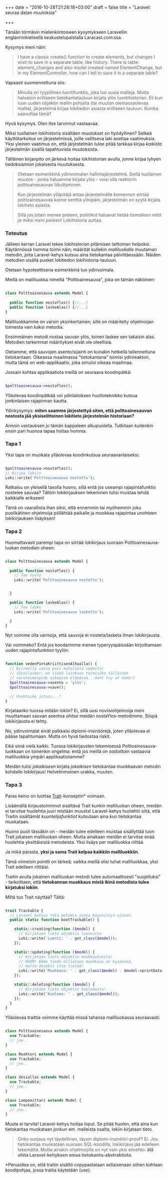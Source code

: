 +++
date = "2016-10-28T21:26:18+03:00"
draft = false
title = "Laravel: seuraa datan muutoksia"

+++

Tänään törmäsin mielenkiintoiseen kysymykseen Laravellin englanninkielisellä keskustelupalstalla Laracast.com:ssa.

Kysymys meni näin:

> I have a classic create() function to create elements, but changes I wish to save in a separate table, like history. There is table: element_changes and also model created named ElementChange, but in my ElementController, how can I tell to save it in a separate table?

Vapaasti suomennettuna siis:

> Minulla on tyypillinen luontifunktio, joka luo uusia malleja. Mutta haluaisin erilliseen tietokantatauluun kirjata ylös luontihistorian. Eli kun luon uuden objektin mallin pohjalta (tai *muutan* olemassaolevaa mallia), järjestelmä kirjaa lokitiedon asiasta erilliseen tauluun. Kuinka saavuttaa tämä?

Hyvä kysymys. Olen itse tarvinnut vastaavaa. 

Miksi tuollainen lokihistoria sisältäen muutokset on hyödyllinen? Selkeä käyttötarkoitus on järjestelmissä, joille vallitseva laki asettaa vaatimuksia. Yksi yleinen vaatimus on, että järjestelmän tulee pitää tarkkaa kirjaa *kaikista* järjestelmän sisällä tapahtuvista muutoksista.

Tälläinen kirjanpito on järkevä hoitaa lokihistorian avulla, jonne kirjaa lyhyen tiedoksiannon jokaisesta muutoksesta.

> Otetaan esimerkkinä ydinvoimalan hallintajärjestelmä. Siellä tuollainen muutos - jonka haluamme kirjata ylös - voisi olla reaktorin polttoainesauvan liikuttaminen. 
>
>Kun järjestelmän ylläpitäjä antaa järjestelmälle komennon siirtää polttoainesauvaa kolme senttiä ylöspäin, järjestelmän on syytä kirjata lokitieto asiasta.
>
>Sillä jos jotain menee pieleen, poliitikot haluavat tietää *tismalleen mitä ja miksi meni pieleen*! Lokihistoria auttaa.

### Toteutus

Jälleen kerran Laravel tekee lokihistorian pitämisen laittoman helpoksi. Käytännössä homma toimii näin; määrität kullekin *malliluokalle* muutaman metodin, joita Laravel-kehys kutsuu aina tietokantaa päivittäessään. Näiden metodien sisällä pusket lokitiedon lokihistoria-tauluun.

Otetaan hypoteettisena esimerkkinä tuo ydinvoimala. 

Meillä on malliluokka nimeltä "Polttoainesauva", joka on tämän näköinen:

```php

class Polttoainesauva extends Model {
	
  public function nostaYlos() {//...}
  public function laskeAlas() {//...}
}

```

Malliluokkamme on varsin yksinkertainen; sille on määritelty ohjelmoijan toimesta vain kaksi metodia. 

Ensimmäinen metodi nostaa sauvan ylös, toinen laskee sen takaisin alas. Metodien tarkemmat määritykset eivät ole oleellisia. 

Oletamme, että sauvojen asento/sijainti on kunakin hetkellä tallennettuna tietokantaan. Oikeassa maailmassa "tietokantana" toimisi ydinreaktori, mutta tämä on web-applikaatio, joka simuloi oikeaa maailmaa.

Jossain kohtaa applikaatiota meillä on seuraava koodinpätkä:

```php

$polttoainesauva->nostaYlos();

```

Ylläolevaa koodinpätkää voi ydinlaitoksen huoltoteknikko kutsua jonkinlaisen rajapinnan kautta. 

Ydinkysymys: **miten saamme järjestettyä siten, että polttoainesauvan nostosta jää yksiselitteinen lokitieto järjestelmän historiaan?**

Annoin vastauksen jo tämän kappaleen alkupuolella. Tutkitaan kuitenkin ensin pari huonoa tapaa hoitaa homma.

### Tapa 1

Yksi tapa on muokata ylläolevaa koodinkutsua seuraavanlaiseksi:

```php

$polttoainesauva->nostaYlos();
// Kirjaa lokiin
Loki::write('Polttoainesauva nostettu');

```

Ratkaisu on yleisellä tasolla huono, sillä entä jos useampi rajapintafunktio nostelee sauvaa? Tällöin lokikirjauksen tekeminen tulisi muistaa tehdä kaikkialle erikseen! 

Tämä on vaarallista ihan siksi, että ennemmin tai myöhemmin joku puolikätinen ohjelmoija pöllähtää paikalle ja muokkaa rajapintaa *unohtaen* lokikirjauksen lisäyksen! 

### Tapa 2

Huomattavasti parempi tapa on siirtää lokikirjaus suoraan Polttoainesauva-luokan metodien oheen:

```php

class Polttoainesauva extends Model {
	
  public function nostaYlos() {
    // Tee nosto
    Loki::write('Polttoainesauva nostettu');


  }

  public function laskeAlas() {
    // Tee lasku
    Loki::write('Polttoainesauva laskettu');  

  }
}

```

Nyt voimme olla varmoja, että sauvoja ei nosteta/lasketa ilman lokikirjausta. 

Vai voimmeko? Entä jos koodarimme menee typeryyspäissään kirjoittamaan uuden rajapintafunktion tyyliin:

```php

function vedenPintaKriittisenAlhaalla() {
  // Kiireellä sauva pois matalasta vedestä!
  // (Disclaimer: en tiedä lainkaan toimisiko tälläinen
  // varotoimenpide oikeassa elämässä...dont try at home!)
  $polttoainesauva->asento = 'ylös';
  $polttoainesauva->save();

  // Unohtuiko jotain...?
}

```

Kirjataanko tuossa mitään lokiin? Ei, sillä uusi noviisiohjelmoija meni muuttamaan sauvan asentoa *ohitse* meidän nostaYlos-metodimme. Siispä lokikirjausta ei tehty.

No, ydinvoimalat eivät palkkaisi diplomi-insinöörejä, joten ylläolevaa ei pääse tapahtumaan. Mutta on hyvä tiedostaa riskit.

Eikä siinä vielä kaikki. Tuossa lokikirjausten tekemisessä Polttoainesauva-luokkaan on toinenkin ongelma: entä jos meillä on *sadoittain* vastaavia malliluokkia ympäri applikaatiotamme?

Meidän tulisi *jokaikiseen* kirjata *jokaikisen* tietokantaa muokkaavan metodin kohdalle lokikirjaus! Helvetinmoinen urakka, muuten.

### Tapa 3

Paras keino on luottaa [Trait](http://php.net/manual/en/language.oop5.traits.php)-konseptin* voimaan.

Lisäämällä kirjaustoiminnot sisältävä Trait kunkin malliluokan oheen, meidän ei tarvitse huolehtia juuri mistään muusta! Laravel-kehys huolehtii siitä, että Traitin sisältämät *kuuntelijafunktiot* kutsutaan aina kun tietokantaa muokataan.

Huono puoli tässäkin on - meidän tulee edelleen muistaa sisällyttää tuon Trait jokaisen malliluokan oheen. Mutta ainakaan meidän ei tarvitse enää huolehtia yksittäisistä metodeista. Yksi lisäys per malliluokka riittää. 

Ja mikä parasta, **yksi ja sama Trait kelpaa kaikkiin malliluokkiin**.

Tämä viimeisin pointti on tärkeä; vaikka meillä olisi tuhat malliluokkaa, yksi Trait edelleen riittäisi.

Traitin avulla jokainen malliluokan metodi tulee automaattisesti "suojelluksi" - tarkoittaen, että **tietokannan muokkaus mistä ikinä metodista tulee kirjatuksi lokiin**.

Miltä tuo Trait näyttää? Tältä:


```php

trait Trackable {
  // Laravel kutsuu tätä metodia osana käynnistys-ajoaan.
  public static function bootTrackable() {

    static::creating(function ($model) {
      // Kirjataan tieto objektin luonnista
      Loki::write('Luonti: ' . get_class($model));
    });

    static::updating(function ($model) {
      // Kirjataan tieto objektin muokkauksesta!
      // HUOM! Emme tiedä millainen muokkaus on kyseessä, 
      // mutta objekti itse tietää!
      Loki::write('Muokkaus: ' . get_class($model) . $model->printData());
    });

    static::deleting(function ($model) {
      // Kirjataan tieto objektin kuolemasta!
      Loki::write('Kuolema: ' . get_class($model));
    });
  }
}

```

Ylläolevaa traittia voimme käyttää missä tahansa malliluokassa seuraavasti:

```php

class Polttoainesauva extends Model {
  use Trackable;
  // jne..
}

class Reaktori extends Model {
  use Trackable;
  // jne..
}

class Vesiallas extends Model {
  use Trackable;
  // jne..
}

class Lampomittari extends Model {
  use Trackable;
  // jne..
}

```

Muuta ei tarvita! Laravel-kehys hoitaa loput. Se pitää huolen, että aina kun tietokantaa muokataan jonkun em. malleista osalta, lokiin kirjataan tieto.

> Onko suojaus nyt täydellinen, täysin diplomi-insinööri-proof? Ei. Jos tietokantaa muokataan suoraan SQL-koodilla, lokikirjaus jää edelleen tekemättä. Mutta ainakin ohjelmoijilla on nyt vain yksi elinehto: **älä ohita Laravel-kehyksen omaa tietokanta-abstraktiota.**

*Perusidea on, että traitin sisältö copypastataan sellaisenaan siihen kohtaan koodipohjaa, jossa traitia käytetään (*use*).



